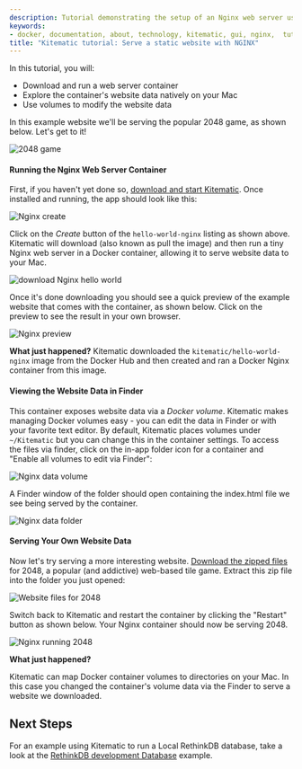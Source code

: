 ```yaml
---
description: Tutorial demonstrating the setup of an Nginx web server using Docker and Kitematic
keywords:
- docker, documentation, about, technology, kitematic, gui, nginx,  tutorial
title: "Kitematic tutorial: Serve a static website with NGINX"
---
```


In this tutorial, you will:

- Download and run a web server container
- Explore the container's website data natively on your Mac
- Use volumes to modify the website data

In this example website we'll be serving the popular 2048 game, as shown below.
Let's get to it!

![2048 game](images/nginx-2048.png)

#### Running the Nginx Web Server Container

First, if you haven't yet done so, [download and start
Kitematic](index.md). Once installed and running, the app should look like this:

![Nginx create](images/nginx-create.png)

Click on the _Create_ button of the `hello-world-nginx` listing as shown above.
Kitematic will download (also known as pull the image) and then run a tiny Nginx web server
in a Docker container, allowing it to serve website data to your Mac.

![download Nginx hello world](images/nginx-hello-world.png)

Once it's done downloading you should see a quick preview of the example website
that comes with the container, as shown below. Click on the preview to see the
result in your own browser.

![Nginx preview](images/nginx-preview.png)

**What just happened?** Kitematic downloaded the `kitematic/hello-world-nginx`
image from the Docker Hub and then created and ran a Docker Nginx container from
this image.

#### Viewing the Website Data in Finder

This container exposes website data via a _Docker volume_. Kitematic makes
managing Docker volumes easy - you can edit the data in Finder or with your
favorite text editor. By default, Kitematic places volumes under `~/Kitematic`
but you can change this in the container settings. To access the files via
finder, click on the in-app folder icon for a container and "Enable all volumes
to edit via Finder":

![Nginx data volume](images/nginx-data-volume.png)

A Finder window of the folder should open containing the index.html file we see
being served by the container.

![Nginx data folder](images/nginx-data-folder.png)

#### Serving Your Own Website Data

Now let's try serving a more interesting website. [Download the zipped
files](https://github.com/gabrielecirulli/2048/archive/master.zip) for 2048, a
popular (and addictive) web-based tile game. Extract this zip file into the
folder you just opened:

![Website files for 2048](images/nginx-2048-files.png)

Switch back to Kitematic and restart the container by clicking the "Restart"
button as shown below. Your Nginx container should now be serving 2048.

![Nginx running 2048](images/nginx-serving-2048.png)

**What just happened?**

Kitematic can map Docker container volumes to directories on your
Mac. In this case you changed the container's volume data via the Finder to
serve a website we downloaded.

## Next Steps

For an example using Kitematic to run a Local RethinkDB database, take a look at
the [RethinkDB development Database](./rethinkdb-dev-database.md) example.
